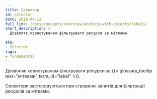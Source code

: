 ```yaml
---
title: Селектор
id: selector
date: 2018-04-12
full_link: /docs/concepts/overview/working-with-objects/labels/
short_description: >
  Дозволяє користувачам фільтрувати ресурси за мітками.

aka:
- Selector
tags:
- fundamental
---
```


Дозволяє користувачам фільтрувати ресурси за {{< glossary_tooltip text="мітками" term_id="label" >}}.

<!--more-->

Селектори застосовуються при створенні запитів для фільтрації ресурсів за мітками.
